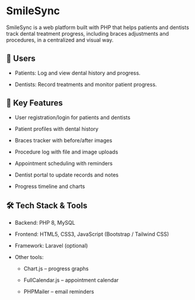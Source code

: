 # SmileSync

SmileSync is a web platform built with PHP that helps patients and dentists track dental treatment progress, including braces adjustments and procedures, in a centralized and visual way.

## 👥 Users

-  Patients: Log and view dental history and progress.
  
-  Dentists: Record treatments and monitor patient progress.

## 🔑 Key Features

-  User registration/login for patients and dentists
  
-  Patient profiles with dental history
  
-  Braces tracker with before/after images
  
-  Procedure log with file and image uploads
  
-  Appointment scheduling with reminders
  
-  Dentist portal to update records and notes
  
-  Progress timeline and charts

## 🛠️ Tech Stack & Tools

-  Backend: PHP 8, MySQL
  
-  Frontend: HTML5, CSS3, JavaScript (Bootstrap / Tailwind CSS)
  
-  Framework: Laravel (optional)
  
-  Other tools:
  
   - Chart.js – progress graphs
   
   - FullCalendar.js – appointment calendar
     
   - PHPMailer – email reminders
